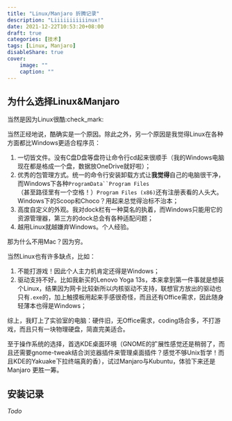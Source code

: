 ```yaml
---
title: "Linux/Manjaro 折腾记录"
description: "Liiiiiiiiiiinux!"
date: 2021-12-22T10:53:20+08:00
draft: true
categories: [技术]
tags: [Linux, Manjaro]
disableShare: true
cover:
    image: ""
    caption: ""
---
```


## 为什么选择Linux&Manjaro

当然是因为Linux很酷:check_mark:

当然正经地说，酷确实是一个原因。除此之外，另一个原因是我觉得Linux在各种方面都比Windows更适合程序员：

1. 一切皆文件。没有C盘D盘等盘符让命令行cd起来很顺手（我的Windows电脑现在都是格成一个盘，数据放OneDrive就好啦）；
2. 优秀的包管理方式。统一的命令行安装卸载方式让**我觉得**自己的电脑很干净，而Windows下各种`ProgramData``Program Files`（甚至路径里有一个空格！）`Program Files (x86)`还有注册表看的人头大。Windows下的Scoop和Choco？用起来总觉得治标不治本；
3. 高度自定义的外观。我对dock栏有一种莫名的执着，而Windows只能用它的资源管理器，第三方的dock总会有各种适配问题；
4. 越用Linux就越嫌弃Windows。个人经验。

那为什么不用Mac？因为穷。

当然Linux也有许多缺点，比如：

1. 不能打游戏！因此个人主力机肯定还得是Windows；
2. 驱动支持不好。比如我新买的Lenovo Yoga 13s，本来拿到第一件事就是想装个Linux，结果因为网卡比较新所以内核驱动不支持，联想官方放出的驱动也只有`.exe`的，加上触摸板用起来手感很奇怪，而且还有Office需求，因此随身轻薄本也得是Windows；

综上，我盯上了实验室的电脑：硬件旧，无Office需求，coding场合多，不打游戏，而且只有一块物理硬盘，简直完美适合。

至于操作系统的选择，首选KDE桌面环境（GNOME的扩展性感觉还是稍弱了，而且还需要gnome-tweak结合浏览器插件来管理桌面插件？感觉不够Unix哲学！而且KDE的Yakuake下拉终端真的香），试过Manjaro与Kubuntu，体验下来还是Manjaro 更胜一筹。

## 安装记录

*Todo*
